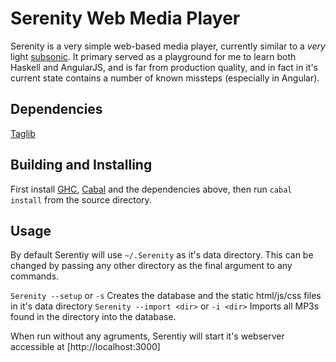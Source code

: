 # Serenity Web Media Player

Serenity is a very simple web-based media player, currently similar to a *very* light [subsonic](http://www.subsonic.org/pages/index.jsp). It primary served as a playground for me to learn both Haskell and AngularJS, and is far from production quality, and in fact in it's current state contains a number of known missteps (especially in Angular).

## Dependencies
[Taglib](http://taglib.github.io/)

## Building and Installing
First install [GHC](http://www.haskell.org/ghc/), [Cabal](http://www.haskell.org/cabal/) and the dependencies above, then run `cabal install` from the source directory.

## Usage
By default Serentiy will use `~/.Serenity` as it's data directory.  This can be changed by passing any other directory as the final argument to any commands.

`Serenity --setup` or `-s` Creates the database and the static html/js/css files in it's data directory
`Serenity --import <dir>` or `-i <dir>` Imports all MP3s found in the directory into the database.

When run without any agruments, Serentiy will start it's webserver accessible at [http://localhost:3000]
